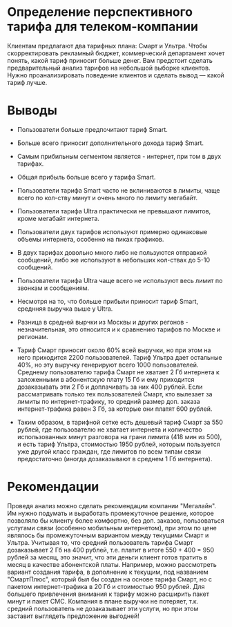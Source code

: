 # Определение перспективного тарифа для телеком-компании

Клиентам предлагают два тарифных плана: Смарт и Ультра. Чтобы скорректировать рекламный бюджет, коммерческий департамент хочет понять, какой тариф приносит больше денег. Вам предстоит сделать предварительный анализ тарифов на небольшой выборке клиентов. Нужно проанализировать поведение клиентов и сделать вывод — какой тариф лучше.

# Выводы
-  Пользователи больше предпочитают тариф Smart.
- Больше всего приносит дополнительного дохода тариф Smart.
- Самым прибильным сегментом является - интернет, при том в двух тарифах.
- Общая прибыль больше всего у тарифа Smart.
- Пользователи тарифа Smart часто не вклиниваются в лимиты, чаще всего по кол-ству минут и очень много по лимиту мегабайт.
- Пользователи тарифа Ultra практически не превышают лимитов, кроме мегабайт интернета.
- Пользователи двух тарифов используют примерно одинаковые объемы интернета, особенно на пиках графиков.
- В двух тарифах довольно много либо не пользуются отправкой сообщений, либо же используют в небольших кол-ствах до 5-10 сообщений.
- Пользователи тарифа Ultra чаще всего не используют весь лимит по звонкам и сообщениям.
- Несмотря на то, что больше прибыли приносит тариф Smart, среднняя выручка выше у Ultra.
- Разница в средней вырчки из Москвы и других регонов - незначительная, это относится и к сравнению тарифов по Москве и регионам.
- Тариф Смарт приносит около 60% всей выручки, но при этом на него приходится 2200 пользователей. Тариф Ультра дает остальные 40%, но эту выручку генерируют всего 1000 пользователей. Среднему пользователю тарифа Смарт не хватает 2 Гб интернета к заложенными в абонентскую плату 15 Гб и ему приходится дозаказывать эти 2 Гб и доплачивать за них 400 рублей. Если рассматривать только тех пользователей Смарт, кто вылезает за лимиты по интернет-трафику, то средний размер доп. заказа интернет-трафика равен 3 Гб, за которые они платят 600 рублей.

- Таким образом, в тарифной сетке есть дешевый тариф Смарт за 550 рублей, где пользователю не хватает интернета и количество использованных минут разговора на грани лимита (418 мин из 500), и есть тариф Ультра, стоимостью 1950 рублей, которым пользуется уже другой класс граждан, где лимитов по всем типам связи предостаточно (иногда дозаказывают в среднем 1 Гб интернета).

# Рекомендации

Проведя анализ можно сделать рекомендации компании "Мегалайн". Им нужно подумать и выработать промежуточное решение, которое позволяло бы клиенту более комфортно, без доп. заказов, пользоваться услугами связи (особенно мобильным интернетом), при этом по цене являлось бы промежуточным вариантом между текущими Смарт и Ультра. Учитывая то, что средний пользователь тарифа Смарт дозаказывает 2 Гб на 400 рублей, т.е. платит в итоге 550 + 400 = 950 рублей за месяц, это значит, что эти деньги клиент готов тратить в месяц в качестве абонентской платы. Например, можно рассмотреть вариант создания тарифа, в дополнение к текущим, под названием "СмартПлюс", который был бы создан на основе тарифа Смарт, но с пакетом интернет-трафика в 20 Гб и стоимостью 950 рублей. Для большего привлечения внимания к тарифу можно расширить пакет минут и пакет СМС. Компания в плане выручки не потеряет, т.к. средний пользователь не дозаказывает эти услуги, но при этом заставит выглядеть предложение выгодней!
